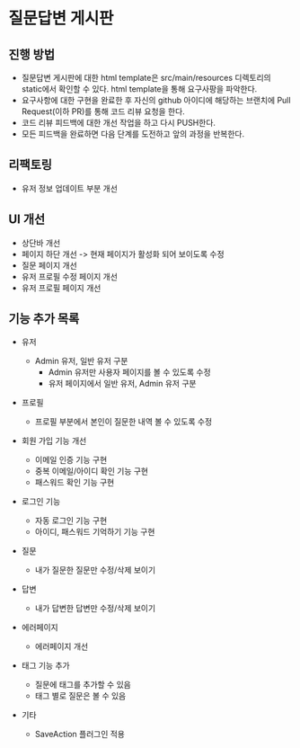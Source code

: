 # 질문답변 게시판
## 진행 방법
* 질문답변 게시판에 대한 html template은 src/main/resources 디렉토리의 static에서 확인할 수 있다. html template을 통해 요구사팡을 파악한다.
* 요구사항에 대한 구현을 완료한 후 자신의 github 아이디에 해당하는 브랜치에 Pull Request(이하 PR)를 통해 코드 리뷰 요청을 한다.
* 코드 리뷰 피드백에 대한 개선 작업을 하고 다시 PUSH한다.
* 모든 피드백을 완료하면 다음 단계를 도전하고 앞의 과정을 반복한다.

## 리팩토링 

* 유저 정보 업데이트 부분 개선

## UI 개선
* 상단바 개선
* 페이지 하단 개선 -> 현재 페이지가 활성화 되어 보이도록 수정
* 질문 페이지 개선
* 유저 프로필 수정 페이지 개선
* 유저 프로필 페이지 개선

## 기능 추가 목록 
* 유저
  * Admin 유저, 일반 유저 구분
    * Admin 유저만 사용자 페이지를 볼 수 있도록 수정
    * 유저 페이지에서 일반 유저, Admin 유저 구분

* 프로필
    * 프로필 부분에서 본인이 질문한 내역 볼 수 있도록 수정

* 회원 가입 기능 개선
  * 이메일 인증 기능 구현
  * 중복 이메일/아이디 확인 기능 구현
  * 패스워드 확인 기능 구현

* 로그인 기능
  * 자동 로그인 기능 구현
  * 아이디, 패스워드 기억하기 기능 구현

* 질문
  * 내가 질문한 질문만 수정/삭제 보이기

* 답변
  * 내가 답변한 답변만 수정/삭제 보이기

* 에러페이지
  * 에러페이지 개선
  
* 태그 기능 추가
  * 질문에 태그를 추가할 수 있음
  * 태그 별로 질문은 볼 수 있음

* 기타
  * SaveAction 플러그인 적용